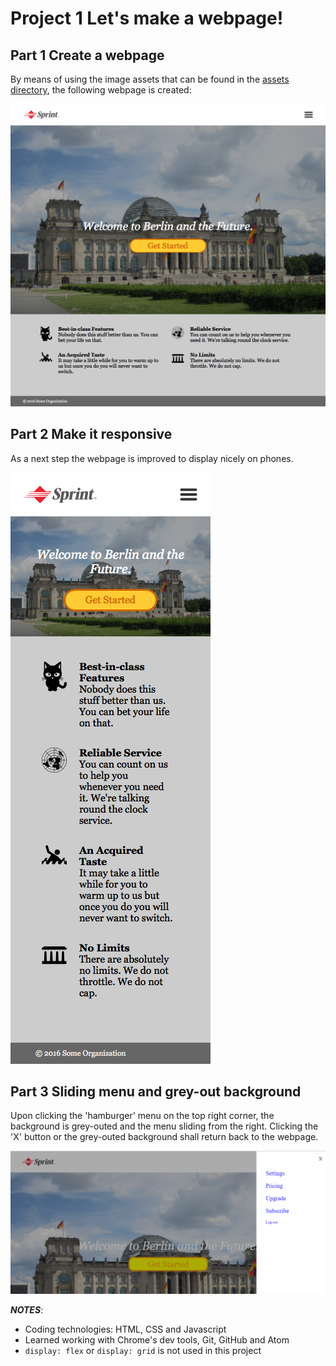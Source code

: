 # Project 1 Let's make a webpage!

## Part 1 Create a webpage 
By means of using the image assets that can be found in the <a href="assets">assets directory</a>, the following webpage is created:

<img src="big.png" alt="webpage">


## Part 2 Make it responsive
As a next step the webpage is improved to display nicely on phones.

<img src="mini.png" alt="webpage">


## Part 3 Sliding menu and grey-out background
Upon clicking the 'hamburger' menu on the top right corner, the background is grey-outed and the menu sliding from the right. Clicking the 'X' button or the grey-outed background shall return back to the webpage.

<img src="menu.png" alt="menu">


**_NOTES_**: 
* Coding technologies: HTML, CSS and Javascript
* Learned working with Chrome's dev tools, Git, GitHub and Atom
* `display: flex` or `display: grid` is not used in this project
